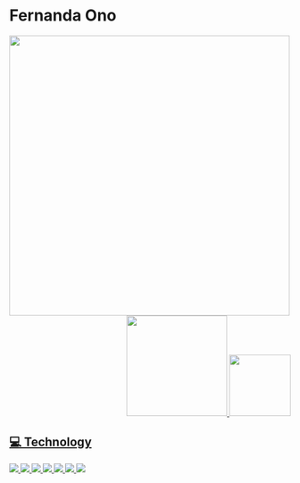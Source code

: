 <!---
nannono/nannono is a ✨ special ✨ repository because its `README.md` (this file) appears on your GitHub profile.
You can click the Preview link to take a look at your changes.
--->
# Fernanda Ono

<div align="center">
  <a href="https://github.com/nannono">
  <img align="left" height="502" width="502" src="https://cdn.discordapp.com/attachments/728426419733921853/1017992398405652551/octocat-1662590698271.png">
  <div align="right">
    <img height="180em" src="https://github-readme-stats.vercel.app/api?username=nannono&show_icons=true&theme=rose_pine&include_all_commits=true&count_private=true"/>
    <img height="110em" src="https://github-readme-stats.vercel.app/api/top-langs/?username=nannono&layout=compact&langs_count=7&theme=rose_pine"/>
  </div> 
</div>
  
## 💻 Technology

<img src="https://img.shields.io/badge/.NET-5C2D91?style=for-the-badge&logo=.net&logoColor=white"> <img src="https://img.shields.io/badge/C%23-239120?style=for-the-badge&logo=c-sharp&logoColor=white"> <img src="https://img.shields.io/badge/Java-ED8B00?style=for-the-badge&logo=java&logoColor=white"> <img src="https://img.shields.io/badge/Scala-DC322F?style=for-the-badge&logo=scala&logoColor=white"> <img src="https://img.shields.io/badge/JavaScript-323330?style=for-the-badge&logo=javascript&logoColor=F7DF1E"> <img src="https://img.shields.io/badge/CSS3-1572B6?style=for-the-badge&logo=css3&logoColor=whit"> <img src="https://img.shields.io/badge/HTML5-E34F26?style=for-the-badge&logo=html5&logoColor=white"> 

